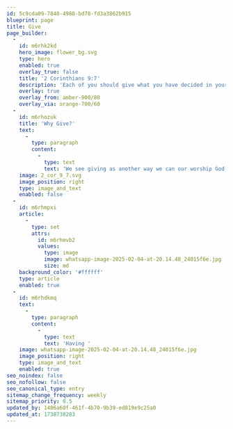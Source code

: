 ```yaml
---
id: 5c9cda09-7840-4988-bd78-fd3a3862b915
blueprint: page
title: Give
page_builder:
  -
    id: m6rhk2kd
    hero_image: flower_bg.svg
    type: hero
    enabled: true
    overlay_true: false
    title: '2 Corinthians 9:7'
    description: 'Each of you should give what you have decided in your heart to give, not reluctantly or under compulsion, for God loves a cheerful giver.'
    overlay: true
    overlay_from: amber-900/80
    overlay_via: orange-700/60
  -
    id: m6rhozuk
    title: 'Why Give?'
    text:
      -
        type: paragraph
        content:
          -
            type: text
            text: 'We see giving as another way we can our worship God, by generously and joyfully giving toward the ministry and mission he has called us to together.'
    image: 2_cor_9_7.svg
    image_position: right
    type: image_and_text
    enabled: false
  -
    id: m6rhmpxi
    article:
      -
        type: set
        attrs:
          id: m6rhmvb2
          values:
            type: image
            image: whatsapp-image-2025-02-04-at-20.14.48_24015f6e.jpg
            size: md
    background_color: '#ffffff'
    type: article
    enabled: true
  -
    id: m6rhdkmq
    text:
      -
        type: paragraph
        content:
          -
            type: text
            text: 'Having '
    image: whatsapp-image-2025-02-04-at-20.14.48_24015f6e.jpg
    image_position: right
    type: image_and_text
    enabled: true
seo_noindex: false
seo_nofollow: false
seo_canonical_type: entry
sitemap_change_frequency: weekly
sitemap_priority: 0.5
updated_by: 1406a60f-461f-4b70-9b39-ed819e9c25a0
updated_at: 1738738283
---
```

